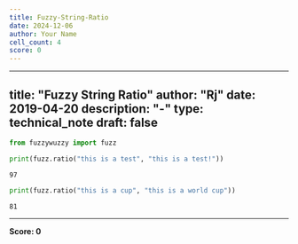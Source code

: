 ```yaml
---
title: Fuzzy-String-Ratio
date: 2024-12-06
author: Your Name
cell_count: 4
score: 0
---
```


---
title: "Fuzzy String Ratio"
author: "Rj"
date: 2019-04-20
description: "-"
type: technical_note
draft: false
---

```python
from fuzzywuzzy import fuzz
```


```python
print(fuzz.ratio("this is a test", "this is a test!"))
```

    97



```python
print(fuzz.ratio("this is a cup", "this is a world cup"))
```

    81



---
**Score: 0**
